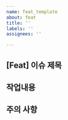```yaml
---
name: feat_template
about: feat
title: ''
labels: ''
assignees: ''

---
```


## [Feat] 이슈 제목 

## 작업내용

## 주의 사항

